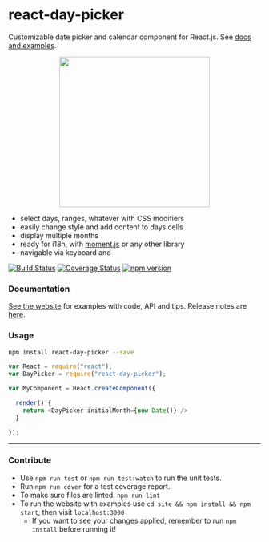# react-day-picker

Customizable date picker and calendar component for React.js. See [docs and examples](http://www.gpbl.org/react-day-picker/).

<p align="center">
<a href="http://www.gpbl.org/react-day-picker/"><img src="https://cloud.githubusercontent.com/assets/120693/8303891/9f85e42c-19a1-11e5-9905-ee31f4e3f5aa.png" width="300" /></a>
</p>

* select days, ranges, whatever with CSS modifiers
* easily change style and add content to days cells
* display multiple months
* ready for i18n, with [moment.js](http://momentjs.com) or any other library
* navigable via keyboard and 

[![Build Status](https://travis-ci.org/gpbl/react-day-picker.svg)](https://travis-ci.org/gpbl/react-day-picker)
[![Coverage Status](https://coveralls.io/repos/gpbl/react-day-picker/badge.svg?branch=master)](https://coveralls.io/r/gpbl/react-day-picker?branch=master)
[![npm version](https://badge.fury.io/js/react-day-picker.svg)](http://badge.fury.io/js/react-day-picker)

### Documentation

[See the website](http://www.gpbl.org/react-day-picker/) for examples with code, API and tips. Release notes are [here](https://github.com/gpbl/react-day-picker/releases).

### Usage

```bash
npm install react-day-picker --save
```

```js 
var React = require("react");
var DayPicker = require("react-day-picker");

var MyComponent = React.createComponent({

  render() {
    return <DayPicker initialMonth={new Date()} />
  }

});
```
---
### Contribute

* Use `npm run test` or `npm run test:watch` to run the unit tests. 
* Run `npm run cover` for a test coverage report.
* To make sure files are linted: `npm run lint`
* To run the website with examples use `cd site && npm install && npm start`, then visit `localhost:3000`
  * If you want to see your changes applied, remember to run `npm install` before running it!
